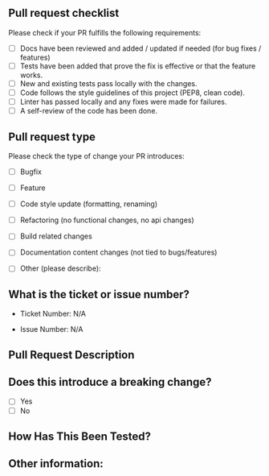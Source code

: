 ## Pull request checklist

Please check if your PR fulfills the following requirements:
<!-- These checkboxes can be checked like this: [x] no spaces between the brackets and the x!-->
- [ ] Docs have been reviewed and added / updated if needed (for bug fixes / features)
- [ ] Tests have been added that prove the fix is effective or that the feature works.
- [ ] New and existing tests pass locally with the changes.
- [ ] Code follows the style guidelines of this project (PEP8, clean code).
- [ ] Linter has passed locally and any fixes were made for failures.
- [ ] A self-review of the code has been done.

## Pull request type

<!-- Please try to limit your pull request to one type, submit multiple pull requests if needed. -->

Please check the type of change your PR introduces:
- [ ] Bugfix
- [ ] Feature
- [ ] Code style update (formatting, renaming)
- [ ] Refactoring (no functional changes, no api changes)
- [ ] Build related changes
- [ ] Documentation content changes (not tied to bugs/features)
- [ ] Other (please describe):


## What is the ticket or issue number?
<!-- Please link to a jira ticket or relevant issue. -->

- Ticket Number: N/A

- Issue Number: N/A

## Pull Request Description
<!-- Please describe the behavior or changes that are being added by this PR. If this is a bug fix please describe the current behavior as well -->

## Does this introduce a breaking change?

- [ ] Yes
- [ ] No

<!-- If this introduces a breaking change, please describe the impact and migration path for existing applications below. -->

## How Has This Been Tested?

<!-- Please describe the tests that you ran to verify your changes. Provide instructions so we can reproduce. Please also list any relevant details for your test configuration -->

## Other information:

<!-- Any other information that is important to this PR such as screenshots of how the component looks before and after the change. -->
